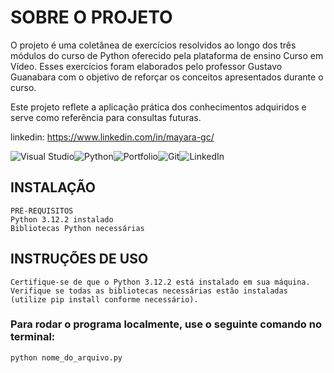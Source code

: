 # SOBRE O PROJETO
O projeto é uma coletânea de exercícios resolvidos ao longo dos três módulos do curso de Python oferecido pela plataforma de ensino Curso em Vídeo. Esses exercícios foram elaborados pelo professor Gustavo Guanabara com o objetivo de reforçar os conceitos apresentados durante o curso. 

Este projeto reflete a aplicação prática dos conhecimentos adquiridos e serve como referência para consultas futuras.

linkedin: https://www.linkedin.com/in/mayara-gc/

![Visual Studio](https://img.shields.io/badge/Visual%20Studio-5C2D91.svg?style=for-the-badge&logo=visual-studio&logoColor=white)![Python](https://img.shields.io/badge/python-3670A0?style=for-the-badge&logo=python&logoColor=ffdd54)![Portfolio](https://img.shields.io/badge/Portfolio-%23000000.svg?style=for-the-badge&logo=firefox&logoColor=#FF7139)![Git](https://img.shields.io/badge/git-%23F05033.svg?style=for-the-badge&logo=git&logoColor=white)![LinkedIn](https://img.shields.io/badge/linkedin-%230077B5.svg?style=for-the-badge&logo=linkedin&logoColor=white)

## INSTALAÇÃO
    PRÉ-REQUISITOS
    Python 3.12.2 instalado
    Bibliotecas Python necessárias
## INSTRUÇÕES DE USO
    Certifique-se de que o Python 3.12.2 está instalado em sua máquina.
    Verifique se todas as bibliotecas necessárias estão instaladas (utilize pip install conforme necessário).
    
### Para rodar o programa localmente, use o seguinte comando no terminal: 
```bash
python nome_do_arquivo.py
```

